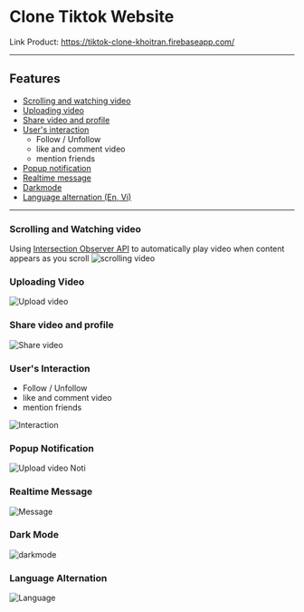 # Clone Tiktok Website

Link Product: https://tiktok-clone-khoitran.firebaseapp.com/

---

## Features

- [Scrolling and watching video](https://github.com/KhoiTran1999/tiktok-ui/blob/Secondary/README.md#scrolling-and-watching-video)
- [Uploading video](https://github.com/KhoiTran1999/tiktok-ui/blob/Secondary/README.md#uploading-video)
- [Share video and profile](https://github.com/KhoiTran1999/tiktok-ui/blob/Secondary/README.md#share-video-and-profile)
- [User's interaction](https://github.com/KhoiTran1999/tiktok-ui/blob/Secondary/README.md#users-interaction)
  - Follow / Unfollow
  - like and comment video
  - mention friends
- [Popup notification](https://github.com/KhoiTran1999/tiktok-ui/blob/Secondary/README.md#popup-notification)
- [Realtime message](https://github.com/KhoiTran1999/tiktok-ui/blob/Secondary/README.md#realtime-message)
- [Darkmode](https://github.com/KhoiTran1999/tiktok-ui/blob/Secondary/README.md#dark-mode)
- [Language alternation (En, Vi)](https://github.com/KhoiTran1999/tiktok-ui/blob/Secondary/README.md#language-alternation)

---

### Scrolling and Watching video

Using [Intersection Observer API](https://developer.mozilla.org/en-US/docs/Web/API/Intersection_Observer_API) to automatically play video when content appears as you scroll
![scrolling video](https://user-images.githubusercontent.com/96333581/233543966-634928f4-5efd-4397-9308-ad8ea536fac3.gif)

### Uploading Video

![Upload video](https://user-images.githubusercontent.com/96333581/233545766-e628670e-7196-404e-8e4b-cb86c6509a3b.gif)

### Share video and profile

![Share video](https://user-images.githubusercontent.com/96333581/233546622-3c7f26f0-5ed8-49df-932d-2fb14e205c4c.gif)

### User's Interaction

- Follow / Unfollow
- like and comment video
- mention friends

![Interaction](https://user-images.githubusercontent.com/96333581/233549642-d9838753-feaa-4007-a2cc-6cf8dc5a254d.gif)

### Popup Notification

![Upload video Noti](https://user-images.githubusercontent.com/96333581/233549277-c394002d-0cc1-4066-b128-aa1d2251e9e2.gif)

### Realtime Message

![Message](https://user-images.githubusercontent.com/96333581/233550548-1f729388-db70-41e6-8068-a55cca6a314d.gif)

### Dark Mode

![darkmode](https://user-images.githubusercontent.com/96333581/233551060-0f3afc93-4728-49fa-b8ec-9c2359cf6879.gif)

### Language Alternation

![Language](https://user-images.githubusercontent.com/96333581/233551629-52c1dde0-0f1a-496c-b406-8f2f13c4ea32.gif)
